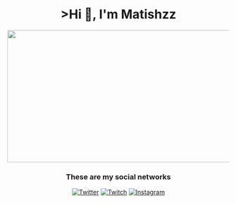 <h1 align="center">>Hi 👋, I'm Matishzz </h1>

<p align="center">
<img src="https://media.tenor.com/9VvvTMbjviUAAAAC/leticia-fate-fate-juana-de-arco.gif" width="600" height="300">

  <h3 align="center">These are my social networks</h3>

<div align="center">

  [![Twitter](https://img.shields.io/badge/-Twitter-blue?style=for-the-badge&logo=twitter)](https://twitter.com/matishzz)
  [![Twitch](https://img.shields.io/badge/-Twitch-lightgrey?style=for-the-badge&logo=twitch)](https://www.twitch.tv/matishzz)
  [![Instagram](https://img.shields.io/badge/-Instagram-yellow?style=for-the-badge&logo=Instagram)](https://www.instagram.com/matiiux/)
